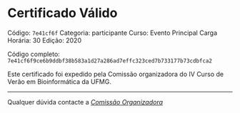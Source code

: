 # Certificado Válido

Código: `7e41cf6f`
Categoria: participante
Curso: Evento Principal
Carga Horária: 30
Edição: 2020


Código completo: `7e41cf6f9ce6b9ddbf38b583a1d27a286ad7effc323ced7b733177b73cdbfca2`


Este certificado foi expedido pela Comissão organizadora do IV Curso de Verão em Bioinformática da UFMG.

----

Qualquer dúvida contacte a [_Comissão Organizadora_](<mailto:cursobioinfoufmg@gmail.com$subject=[Certificados]>)

